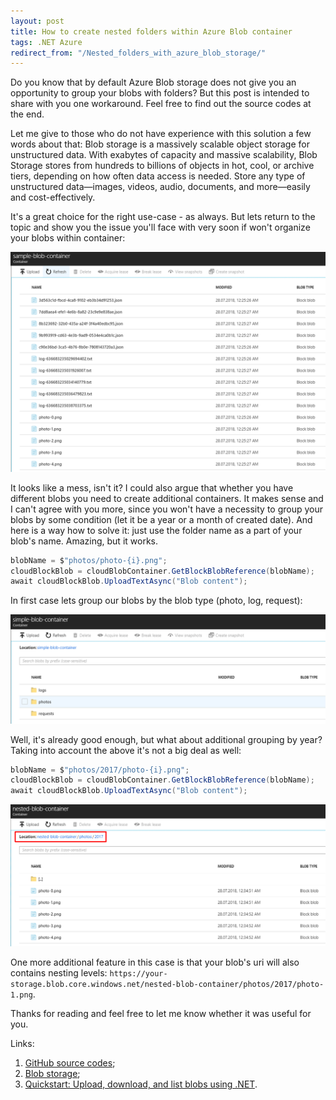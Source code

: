 ```yaml
---
layout: post
title: How to create nested folders within Azure Blob container
tags: .NET Azure
redirect_from: "/Nested_folders_with_azure_blob_storage/"
---
```


Do you know that by default Azure Blob storage does not give you an opportunity to group your blobs with folders? But this post is intended to share with you one workaround. Feel free to find out the source codes at the end.

Let me give to those who do not have experience with this solution a few words about that: Blob storage is a massively scalable object storage for unstructured data. With exabytes of capacity and massive scalability, Blob Storage stores from hundreds to billions of objects in hot, cool, or archive tiers, depending on how often data access is needed. Store any type of unstructured data—images, videos, audio, documents, and more—easily and cost-effectively.

It's a great choice for the right use-case - as always. But lets return to the topic and show you the issue you'll face with very soon if won't organize your blobs within container:

![blobs-mess-in-container](/images/post/blobs-mess-in-container.png)

It looks like a mess, isn't it? I could also argue that whether you have different blobs you need to create additional containers. It makes sense and I can't agree with you more, since you won't have a necessity to group your blobs by some condition (let it be a year or a month of created date). And here is a way how to solve it: just use the folder name as a part of your blob's name. Amazing, but it works.

```csharp
blobName = $"photos/photo-{i}.png";
cloudBlockBlob = cloudBlobContainer.GetBlockBlobReference(blobName);
await cloudBlockBlob.UploadTextAsync("Blob content");
```

In first case lets group our blobs by the blob type (photo, log, request):

![blobs-by-type](/images/post/blobs-by-type.png)

Well, it's already good enough, but what about additional grouping by year? Taking into account the above it's not a big deal as well:

```csharp
blobName = $"photos/2017/photo-{i}.png";
cloudBlockBlob = cloudBlobContainer.GetBlockBlobReference(blobName);
await cloudBlockBlob.UploadTextAsync("Blob content");
```

![blobs-by-type-by-year](/images/post/blobs-by-type-by-year.png)

One more additional feature in this case is that your blob's uri will also contains nesting levels: `https://your-storage.blob.core.windows.net/nested-blob-container/photos/2017/photo-1.png`.

Thanks for reading and feel free to let me know whether it was useful for you.

Links:
1. [GitHub source codes](https://github.com/FSou1/AzureSamples/tree/master/Storage.Blob.SubContainers);
2. [Blob storage](https://azure.microsoft.com/en-us/services/storage/blobs/);
3. [Quickstart: Upload, download, and list blobs using .NET](https://docs.microsoft.com/en-us/azure/storage/blobs/storage-quickstart-blobs-dotnet?tabs=windows).